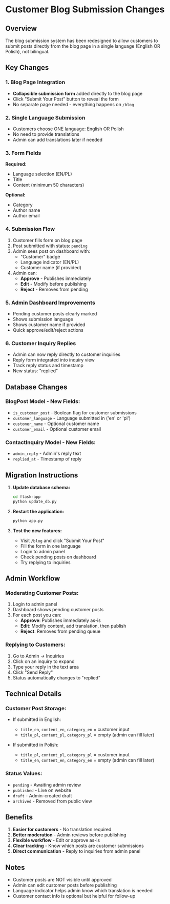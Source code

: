 # Customer Blog Submission Changes

## Overview
The blog submission system has been redesigned to allow customers to submit posts directly from the blog page in a single language (English OR Polish), not bilingual.

## Key Changes

### 1. Blog Page Integration
- **Collapsible submission form** added directly to the blog page
- Click "Submit Your Post" button to reveal the form
- No separate page needed - everything happens on `/blog`

### 2. Single Language Submission
- Customers choose ONE language: English OR Polish
- No need to provide translations
- Admin can add translations later if needed

### 3. Form Fields
**Required:**
- Language selection (EN/PL)
- Title
- Content (minimum 50 characters)

**Optional:**
- Category
- Author name
- Author email

### 4. Submission Flow
1. Customer fills form on blog page
2. Post submitted with status: `pending`
3. Admin sees post on dashboard with:
   - "Customer" badge
   - Language indicator (EN/PL)
   - Customer name (if provided)
4. Admin can:
   - **Approve** - Publishes immediately
   - **Edit** - Modify before publishing
   - **Reject** - Removes from pending

### 5. Admin Dashboard Improvements
- Pending customer posts clearly marked
- Shows submission language
- Shows customer name if provided
- Quick approve/edit/reject actions

### 6. Customer Inquiry Replies
- Admin can now reply directly to customer inquiries
- Reply form integrated into inquiry view
- Track reply status and timestamp
- New status: "replied"

## Database Changes

### BlogPost Model - New Fields:
- `is_customer_post` - Boolean flag for customer submissions
- `customer_language` - Language submitted in ('en' or 'pl')
- `customer_name` - Optional customer name
- `customer_email` - Optional customer email

### ContactInquiry Model - New Fields:
- `admin_reply` - Admin's reply text
- `replied_at` - Timestamp of reply

## Migration Instructions

1. **Update database schema:**
   ```bash
   cd flask-app
   python update_db.py
   ```

2. **Restart the application:**
   ```bash
   python app.py
   ```

3. **Test the new features:**
   - Visit `/blog` and click "Submit Your Post"
   - Fill the form in one language
   - Login to admin panel
   - Check pending posts on dashboard
   - Try replying to inquiries

## Admin Workflow

### Moderating Customer Posts:
1. Login to admin panel
2. Dashboard shows pending customer posts
3. For each post you can:
   - **Approve**: Publishes immediately as-is
   - **Edit**: Modify content, add translation, then publish
   - **Reject**: Removes from pending queue

### Replying to Customers:
1. Go to Admin → Inquiries
2. Click on an inquiry to expand
3. Type your reply in the text area
4. Click "Send Reply"
5. Status automatically changes to "replied"

## Technical Details

### Customer Post Storage:
- If submitted in English:
  - `title_en`, `content_en`, `category_en` = customer input
  - `title_pl`, `content_pl`, `category_pl` = empty (admin can fill later)
  
- If submitted in Polish:
  - `title_pl`, `content_pl`, `category_pl` = customer input
  - `title_en`, `content_en`, `category_en` = empty (admin can fill later)

### Status Values:
- `pending` - Awaiting admin review
- `published` - Live on website
- `draft` - Admin-created draft
- `archived` - Removed from public view

## Benefits

1. **Easier for customers** - No translation required
2. **Better moderation** - Admin reviews before publishing
3. **Flexible workflow** - Edit or approve as-is
4. **Clear tracking** - Know which posts are customer submissions
5. **Direct communication** - Reply to inquiries from admin panel

## Notes

- Customer posts are NOT visible until approved
- Admin can edit customer posts before publishing
- Language indicator helps admin know which translation is needed
- Customer contact info is optional but helpful for follow-up